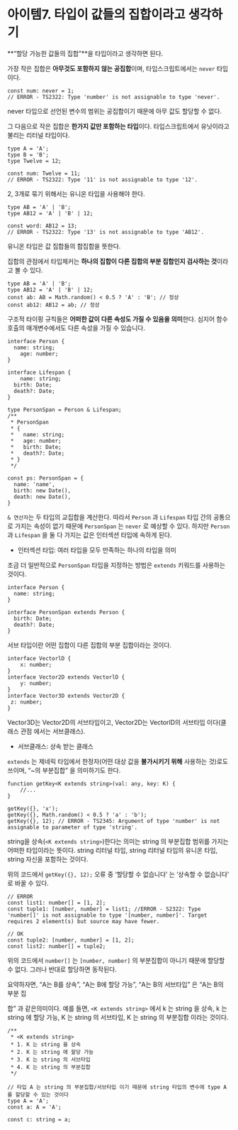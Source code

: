 # 아이템7. 타입이 값들의 집합이라고 생각하기

**“할당 가능한 값들의 집합”**을 타입이라고 생각하면 된다.

가장 작은 집합은 **아무것도 포함하지 않는 공집합**이며, 타입스크립트에서는 `never` 타입이다.

```tsx
const num: never = 1;
// ERROR - TS2322: Type 'number' is not assignable to type 'never'.
```

never 타입으로 선언된 변수의 범위는 공집합이기 때문에 아무 값도 할당할 수 없다.

그 다음으로 작은 집합은 **한가지 값만 포함하는 타입**이다. 타입스크립트에서 유닛이라고 불리는 리터널 타입이다.

```tsx
type A = 'A';
type B = 'B';
type Twelve = 12;

const num: Twelve = 11; 
// ERROR - TS2322: Type '11' is not assignable to type '12'.
```

2, 3개로 묶기 위해서는 유니온 타입을 사용해야 한다.

```tsx
type AB = 'A' | 'B';
type AB12 = 'A' | 'B' | 12;

const word: AB12 = 13;
// ERROR - TS2322: Type '13' is not assignable to type 'AB12'.
```

유니온 타입은 값 집합들의 합집합을 뜻한다.

집합의 관점에서 타입체커는 **하나의 집합이 다른 집합의 부분 집합인지 검사하는 것**이라고 볼 수 있다.

```tsx
type AB = 'A' | 'B';
type AB12 = 'A' | 'B' | 12;
const ab: AB = Math.random() < 0.5 ? 'A' : 'B'; // 정상
const ab12: AB12 = ab; // 정상
```

구조적 타이핑 규칙들은 **어떠한 값이 다른 속성도 가질 수 있음을 의미**한다. 심지어 함수 호출의 매개변수에서도 다른 속성을 가질 수 있습니다.

```tsx
interface Person {
  name: string;
	age: number;
}

interface Lifespan {
	name: string;
  birth: Date;
  death?: Date;
}

type PersonSpan = Person & Lifespan;
/**
 * PersonSpan
 * {
 *   name: string;
 *   age: number;
 *   birth: Date;
 *   death?: Date;
 * }
 */

const ps: PersonSpan = {
  name: 'name',
  birth: new Date(),
  death: new Date(),
}
```

`& 연산자`는 두 타입의 교집합을 계산한다. 따라서 `Person` 과 `Lifespan` 타입 간의 공통으로 가지는 속성이 없기 때문에 `PersonSpan` 는 `never` 로 예상할 수 있다. 하지만 `Person` 과 `Lifespan` 을 둘 다 가지는 값은 인터섹션 타입에 속하게 된다.

- 인터섹션 타입: 여러 타입을 모두 만족하는 하나의 타입을 의미

조금 더 일반적으로 `PersonSpan` 타입을 지정하는 방법은 `extends` 키워드를 사용하는 것이다.

```tsx
interface Person {
  name: string;
}

interface PersonSpan extends Person {
  birth: Date;
  death?: Date;
}
```

서브 타입이란 어떤 집합이 다른 집합의 부분 집합이라는 것이다.

```tsx
interface VectorlD { 
	x: number; 
}
interface Vector2D extends VectorlD { 
	y: number; 
} 
interface Vector3D extends Vector2D {
 z: number; 
}
```

Vector3D는 Vector2D의 서브타입이고, Vector2D는 VectorlD의 서브타입 이다(클래스 관점 에서는 서브클래스).

- 서브클래스: 상속 받는 클래스

`extends` 는 제네릭 타입에서 한정자(어떤 대상 값을 **불가시키기 위해** 사용하는 것)로도 쓰이며, “~의 부분집합” 을 의미하기도 한다.

```tsx
function getKey<K extends string>(val: any, key: K) {
	//...
}

getKey({}, 'x');
getKey({}, Math.random() < 0.5 ? 'a' : 'b');
getKey({}, 12); // ERROR - TS2345: Argument of type 'number' is not assignable to parameter of type 'string'.
```

string을 상속(`<K extends string>`)한다는 의미는 string 의 부분집합 범위를 가지는 어떠한 타입이라는 뜻이다. string 리터널 타입, string 리터널 타입의 유니온 타입, string 자신을 포함하는 것이다.

위의 코드에서 `getKey({}, 12);` 오류 중 ‘할당할 수 없습니다’ 는 ‘상속할 수 없습니다’ 로 바꿀 수 있다.

```tsx
// ERROR
const list1: number[] = [1, 2];
const tuple1: [number, number] = list1; //ERROR - S2322: Type 'number[]' is not assignable to type '[number, number]'. Target requires 2 element(s) but source may have fewer.

// OK
const tuple2: [number, number] = [1, 2];
const list2: number[] = tuple2;
```

위의 코드에서 `number[]` 는 `[number, number]` 의 부분집합이 아니기 때문에 할당할 수 없다. 그러나 반대로 할당하면 동작된다.

요약하자면, “A는 B를 상속”,  “A는 B에 할당 가능”, “A는 B의 서브타입” 은 “A는 B의 부분 집

합” 과 같은의미이다. 예를 들면, `<K extends string>` 에서 k 는 string 을 상속, k 는 string 에 할당 가능, K 는 string 의 서브타입, K 는 string 의 부분집합 이라는 것이다.

```tsx
/**
 * <K extends string>
 * 1. K 는 string 을 상속
 * 2. K 는 string 에 할당 가능
 * 3. K 는 string 의 서브타입
 * 4. K 는 string 의 부분집합
 */

// 타입 A 는 string 의 부분집합/서브타입 이기 때문에 string 타입의 변수에 type A 를 할당할 수 있는 것이다
type A = 'A';
const a: A = 'A';

const c: string = a;
```
